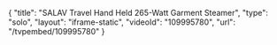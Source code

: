 {
    "title": "SALAV Travel Hand Held 265-Watt Garment Steamer",
    "type": "solo",
    "layout": "iframe-static",
    "videoId": "109995780",
    "url": "\/tvpembed\/109995780"
}
